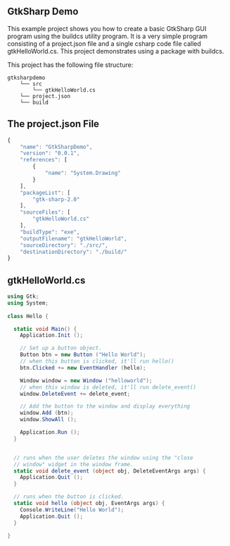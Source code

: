 ## GtkSharp Demo
This example project shows you how to create a basic GtkSharp GUI program using the buildcs utility program. It is a very simple program consisting of a project.json file and a single csharp code file called gtkHelloWorld.cs. This project demonstrates using a package with buildcs.

This project has the following file structure:
```
gtksharpdemo
    └── src
        └── gtkHelloWorld.cs
    └── project.json
    └── build
```
## The project.json File

```javascript
{
    "name": "GtkSharpDemo",
    "version": "0.0.1",
    "references": [
        {
            "name": "System.Drawing"
        }
    ],
    "packageList": [
        "gtk-sharp-2.0"
    ],
    "sourceFiles": [
        "gtkHelloWorld.cs"
    ],
    "buildType": "exe",
    "outputFilename": "gtkHelloWorld",
    "sourceDirectory": "./src/",
    "destinationDirectory": "./build/"
}

```

## gtkHelloWorld.cs

```csharp
using Gtk;
using System;
 
class Hello {

  static void Main() {
    Application.Init ();

    // Set up a button object.
    Button btn = new Button ("Hello World");
    // when this button is clicked, it'll run hello()
    btn.Clicked += new EventHandler (hello);

    Window window = new Window ("helloworld");
    // when this window is deleted, it'll run delete_event()
    window.DeleteEvent += delete_event;

    // Add the button to the window and display everything
    window.Add (btn);
    window.ShowAll ();

    Application.Run ();
  }


  // runs when the user deletes the window using the "close
  // window" widget in the window frame.
  static void delete_event (object obj, DeleteEventArgs args) {
    Application.Quit ();
  }

  // runs when the button is clicked.
  static void hello (object obj, EventArgs args) {
    Console.WriteLine("Hello World");
    Application.Quit ();
  }

}

```
